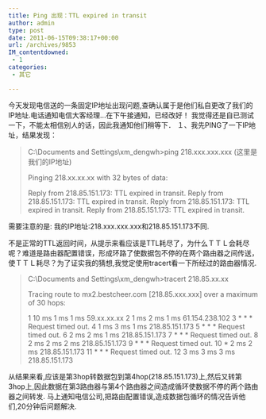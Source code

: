 ```yaml
---
title: Ping 出现：TTL expired in transit
author: admin
type: post
date: 2011-06-15T09:38:17+00:00
url: /archives/9853
IM_contentdowned:
 - 1
categories:
 - 其它

---
```

今天发现电信送的一条固定IP地址出现问题,查确认属于是他们私自更改了我们的IP地址.电话通知电信大客经理…在下午接通知，已经改好！
我觉得还是自已测试一下，不能太相信别人的话，因此我通知他们稍等下．
１、我先PING了一下IP地址，结果发现：

> C:\Documents and Settings\xm_dengwh>ping 218.xxx.xxx.xxx (这里是我们的IP地址)
>
> Pinging 218.xx.xx.xx with 32 bytes of data:
>
> Reply from 218.85.151.173: TTL expired in transit.
> Reply from 218.85.151.173: TTL expired in transit.
> Reply from 218.85.151.173: TTL expired in transit.
> Reply from 218.85.151.173: TTL expired in transit.

需要注意的是: 我的IP地址:218.xxx.xxx.xxx和218.85.151.173不同.

不是正常的TTL返回时间，从提示来看应该是TTL耗尽了，为什么ＴＴＬ会耗尽呢？难道是路由器配置错误，形成环路了使数据包不停的在两个路由器之间传送，使ＴＴＬ耗尽？为了证实我的猜想,我觉定使用tracert看一下所经过的路由器情况.

> C:\Documents and Settings\xm_dengwh>tracert 218.85.xx.xx
>
> Tracing route to mx2.bestcheer.com [218.85.xxx.xxx]
> over a maximum of 30 hops:
>
> 1 10 ms 1 ms 1 ms 59.xx.xx.xx
> 2 1 ms 2 ms 1 ms 61.154.238.102
> 3 \* \* * Request timed out.
> 4 1 ms 3 ms 1 ms 218.85.151.173
> 5 \* \* * Request timed out.
> 6 2 ms 2 ms 1 ms 218.85.151.173
> 7 \* \* * Request timed out.
> 8 2 ms 2 ms 2 ms 218.85.151.173
> 9 \* \* * Request timed out.
> 10 * 2 ms 2 ms 218.85.151.173
> 11 \* \* * Request timed out.
> 12 3 ms 3 ms 3 ms 218.85.151.173

从结果来看,应该是第3hop转数据包到第4hop(218.85.151.173)上,然后又转第3hop上,因此数据在第3路由器与第4个路由器之间造成循环使数据不停的两个路由器之间转发.
马上通知电信公司,把路由配置错误,造成数据包循环的情况告诉他们,20分钟后问题解决.